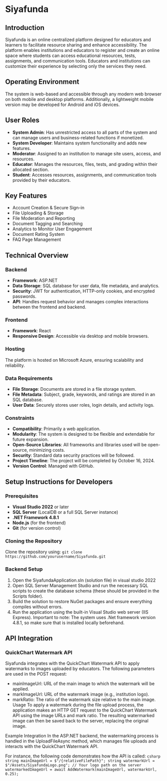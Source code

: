 # Siyafunda

## Introduction
Siyafunda is an online centralized platform designed for educators and learners to facilitate resource sharing and enhance accessibility. The platform enables institutions and educators to register and create an online space where students can access educational resources, tests, assignments, and communication tools. Educators and institutions can customize their experience by selecting only the services they need.

## Operating Environment
The system is web-based and accessible through any modern web browser on both mobile and desktop platforms. Additionally, a lightweight mobile version may be developed for Android and iOS devices.

## User Roles
- **System Admin**: Has unrestricted access to all parts of the system and can manage users and business-related functions if monetized.
- **System Developer**: Maintains system functionality and adds new features.
- **Moderator**: Assigned to an institution to manage site users, access, and resources.
- **Educator**: Manages the resources, files, tests, and grading within their allocated section.
- **Student**: Accesses resources, assignments, and communication tools provided by their educators.

## Key Features
- Account Creation & Secure Sign-in
- File Uploading & Storage
- File Moderation and Reporting
- Document Tagging and Searching
- Analytics to Monitor User Engagement
- Document Rating System
- FAQ Page Management

## Technical Overview
### Backend
- **Framework**: ASP.NET
- **Data Storage**: SQL database for user data, file metadata, and analytics.
- **Security**: JWT for authentication, HTTP-only cookies, and encrypted passwords.
- **API**: Handles request behavior and manages complex interactions between the frontend and backend.

### Frontend
- **Framework**: React
- **Responsive Design**: Accessible via desktop and mobile browsers.

### Hosting
The platform is hosted on Microsoft Azure, ensuring scalability and reliability.

### Data Requirements
- **File Storage**: Documents are stored in a file storage system.
- **File Metadata**: Subject, grade, keywords, and ratings are stored in an SQL database.
- **User Data**: Securely stores user roles, login details, and activity logs.

### Constraints
- **Compatibility**: Primarily a web application.
- **Modularity**: The system is designed to be flexible and extendable for future expansion.
- **Open-Source Libraries**: All frameworks and libraries used will be open-source, minimizing costs.
- **Security**: Standard data security practices will be followed.
- **Project Timeline**: The project will be completed by October 16, 2024.
- **Version Control**: Managed with GitHub.

## Setup Instructions for Developers

### Prerequisites
- **Visual Studio 2022** or later
- **SQL Server** (LocalDB or a full SQL Server instance)
- **.NET Framework 4.8.1**
- **Node.js** (for the frontend)
- **Git** (for version control)

### Cloning the Repository
Clone the repository using:
  ```git clone https://github.com/yourusername/Siyafunda.git```

### Backend Setup
1. Open the SiyafundaApplication.sln (solution file) in visual studio 2022
3. Open SQL Server Management Studio and run the necessary SQL scripts to create the database schema (these should be provided in the Scripts folder).
4. Build the solution to restore NuGet packages and ensure everything compiles without errors.
5. Run the application using the built-in Visual Studio web server (IIS Express).
Important to note: The system uses .Net framework version 4.8.1, so make sure that is installed locally beforehand.

## API Integration
### QuickChart Watermark API
Siyafunda integrates with the QuickChart Watermark API to apply watermarks to images uploaded by educators. The following parameters are used in the POST request:

* mainImageUrl: URL of the main image to which the watermark will be applied.
* markImageUrl: URL of the watermark image (e.g., institution logo).
* markRatio: The ratio of the watermark size relative to the main image.
Usage
To apply a watermark during the file upload process, the application makes an HTTP GET request to the QuickChart Watermark API using the image URLs and mark ratio. The resulting watermarked image can then be saved back to the server, replacing the original image.

Example Integration
In the ASP.NET backend, the watermarking process is handled in the UploadFileAsync method, which manages file uploads and interacts with the QuickChart Watermark API.

For instance, the following code demonstrates how the API is called: ```csharp string mainImageUrl = $"/{relativeFilePath}"; string watermarkUrl = $"/Assets/SiyafundaLogo.png"; // Your logo path on the server watermarkedImageUrl = await AddWatermark(mainImageUrl, watermarkUrl, 0.25); ```

